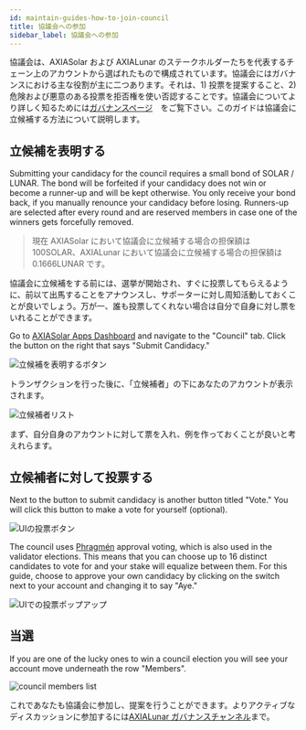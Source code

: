 ```yaml
---
id: maintain-guides-how-to-join-council
title: 協議会への参加
sidebar_label: 協議会への参加
---
```


協議会は、AXIASolar および AXIALunar のステークホルダーたちを代表するチェーン上のアカウントから選ばれたもので構成されています。協議会にはガバナンスにおける主な役割が主に二つあります。それは、1) 投票を提案すること、2) 危険および悪意のある投票を拒否権を使い否認することです。協議会についてより詳しく知るためには[ガバナンスページ](learn-governance#council)　をご覧下さい。このガイドは協議会に立候補する方法について説明します。

## 立候補を表明する

Submitting your candidacy for the council requires a small bond of SOLAR / LUNAR. The bond will be forfeited if your candidacy does not win or become a runner-up and will be kept otherwise. You only receive your bond back, if you manually renounce your candidacy before losing. Runners-up are selected after every round and are reserved members in case one of the winners gets forcefully removed.

> 現在 AXIASolar において協議会に立候補する場合の担保額は 100SOLAR、AXIALunar において協議会に立候補する場合の担保額は 0.1666LUNAR です。

協議会に立候補をする前には、選挙が開始され、すぐに投票してもらえるように、前以て出馬することをアナウンスし、サポーターに対し周知活動しておくことが良いでしょう。万が一、誰も投票してくれない場合は自分で自身に対し票をいれることができます。

Go to [AXIASolar Apps Dashboard](https://axiasolar.js.org/apps) and navigate to the "Council" tab. Click the button on the right that says "Submit Candidacy."

![立候補を表明するボタン](assets/council/axiasolarjs_submit_candidancy.png)

トランザクションを行った後に、「立候補者」の下にあなたのアカウントが表示されます。

![立候補者リスト](assets/council/axiasolarjs_candidates.png)

まず、自分自身のアカウントに対して票を入れ、例を作っておくことが良いと考えれらます。

## 立候補者に対して投票する

Next to the button to submit candidacy is another button titled "Vote." You will click this button to make a vote for yourself (optional).

![UIの投票ボタン](assets/council/axiasolarjs_vote_button.png)

The council uses [Phragmén](learn-phragmen) approval voting, which is also used in the validator elections. This means that you can choose up to 16 distinct candidates to vote for and your stake will equalize between them. For this guide, choose to approve your own candidacy by clicking on the switch next to your account and changing it to say "Aye."

![UIでの投票ポップアップ](assets/council/axiasolarjs_voting.png)

## 当選

If you are one of the lucky ones to win a council election you will see your account move underneath the row "Members".

![council members list](assets/council/axiasolarjs_council_members.png)

これであなたも協議会に参加し、提案を行うことができます。よりアクティブなディスカッションに参加するには[AXIALunar ガバナンスチャンネル](https://matrix.to/#/!QXMnIJzxlnVrvRzhUA:matrix.parity.io?via=matrix.parity.io&via=matrix.org&via=axiacoin.org)まで。
